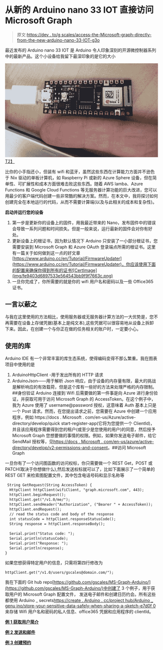 # 从新的 Arduino nano 33 IOT 直接访问 Microsoft Graph

> 原文:[https://dev . to/g scales/access-the-Microsoft-graph-directly-from-the-new-arduino-nano-33-IOT-g3o](https://dev.to/gscales/accessing-the-microsoft-graph-directly-from-the-new-arduino-nano-33-iot-g3o)

最近发布的 Arduino nano 33 IOT 是 Arduino 令人印象深刻的开源微控制器系列中的最新产品。这个小设备给我留下最深印象的是它的大小

[![pinky comparison ](img/885dacab75eedadc9452ffcd6c1b834f.png)T2】](https://res.cloudinary.com/practicaldev/image/fetch/s--rkbwlyEL--/c_limit%2Cf_auto%2Cfl_progressive%2Cq_auto%2Cw_880/https://gscales.github.img/DevTo/20190902_113107.jpg)

比你的小手指还小，但装有 wifi 和蓝牙，虽然这些东西在计算能力方面并不逊色于 Nix 驱动的单板计算机，如 Raspberry Pi 或新的 Azure Sphere 设备，但在简单性、可扩展性和成本方面很难击败这些东西。随着 AWS lamba、Azure Functions 和 Google Cloud Functions 等无服务器计算功能的巨大改进，您可以用最少的客户端代码创建一些非常酷的解决方案。然而，在本文中，我将探讨如何创建完全在本地运行的代码，从而不需要计算端(以及与此相关的成本和复杂性)。

**启动并运行您的设备**

1.  第一步是更新你的设备上的固件，用我最近带来的 Nano，发布固件中的错误会导致一系列问题和时间损失。但是一般来说，运行最新的固件会对你有好处。
2.  更新设备上的根证书，因为默认情况下 Arduino 只安装了一小部分根证书，您需要安装到 Microsoft Graph 和 Azure OAuth 登录端点所需的根证书。这里有一篇关于如何做到这一点的好文章[https://www.arduino.cc/en/Tutorial/FirmwareUpdater](https://www.arduino.cc/en/Tutorial/FirmwareUpdater)，你应该使用下面的配置来确保你得到所有的证书![CertImage](img/fe9403d6897533e564543bb9f9f7663c.png)
3.  一旦你完成了，你所需要的就是你的 wifi 用户名和密码以及一些 Office365 证书。

## [](#a-word-on-security)一言以蔽之

与我在这里使用的方法相比，使用服务器或无服务器计算方法的一大优势是，您不再需要在设备上存储凭据(基本上是纯文本),这些凭据可以很容易地从设备上拆卸下来。因此，在创建一个与你正在做的任务相关的账户时，一定要小心。

## [](#libraries-used)使用的库

Arduino IDE 有一个非常丰富的库生态系统，使得编码变得不那么繁重。我在图表项目中使用的是

1.  ArduinoHttpClient -用于发出所有的 HTTP 请求
2.  ArduinoJson——用于解析 Json 响应，由于设备的内存量有限，最大的挑战是解析响应的有效载荷，但是这个库有一些好的方法来处理严格的内存限制。##身份验证 Arduino 连接到 Wifi 后需要做的第一件事是向 Azure 进行身份验证，并获取可用于访问 Microsoft Graph 的 AccessToken。在这个例子中，我为 Azure 使用了 username@password 授权，这意味着 Auth 基本上只是一个 Post 请求。然而，在您提出请求之前，您需要在 Azure 中创建一个应用程序，例如 https://docs . Microsoft . com/en-us/Azure/active-directory/develop/quick start-register-app(它将为您提供一个 ClientId)，并且该应用程序需要得到您的租户(或至少是您使用的用户)的同意，然后授予 Microsoft Graph 您想要做的事情的权限。例如，如果你发送电子邮件，给它 SendMail 授权等，见[https://docs . Microsoft . com/en-us/azure/active-directory/develop/v2-permissions-and-consent](https://docs.microsoft.com/en-us/azure/active-directory/develop/v2-permissions-and-consent)。##访问 Microsoft Graph

一旦你有了一个访问图函数的访问权标，你只需要做一个 REST Get，POST 或 PATCH(取决于你想做什么),然后发送权标就可以了，比如下面展示了一个简单的 REST GET 来检索图配置文件，其中包含电话号码和显示名称等

```
 String GetRequest(String AccessToken) {
  HttpClient httpClient(wifiClient, "graph.microsoft.com", 443);
  httpClient.beginRequest();
  httpClient.get("/v1.0/me/");
  httpClient.sendHeader("Authorization", ("Bearer " + AccessToken));
  httpClient.endRequest();
  // read the status code and body of the response
  int statusCode = httpClient.responseStatusCode();
  String response = httpClient.responseBody();

  Serial.print("Status code: ");
  Serial.println(statusCode);
  Serial.print("Response: ");
  Serial.println(response);
} 
```

如果您想获得特定用户的信息，只需将第四行修改为

```
httpClient.get("/v1.0/users/gscales@domain.com/"); 
```

我在下面的 Git hub repo[https://github.com/gscales/MS-Graph-Arduino/](https://github.com/gscales/MS-Graph-Arduino/)中创建了 3 个例子，用于获取用户的 Microsoft Graph 配置文件，
发送电子邮件和创建日历约会。所有这些都使用 Arduino _ secrets[https://create . Arduino . cc/project hub/Arduino _ genu ino/store-your-sensitive-data-safely-when-sharing-a-sketch-e7d0f 0](https://create.arduino.cc/projecthub/Arduino_Genuino/store-your-sensitive-data-safely-when-sharing-a-sketch-e7d0f0)来存储 Wifi 用户名和密码的私人信息、office365 凭据和应用程序的 clientId。

**[例 1 获取用户简介](https://github.com/gscales/MS-Graph-Arduino/blob/master/MSGraph-Profile/MSGraph-Profile.ino)**

**[例 2 发送和邮件](https://github.com/gscales/MS-Graph-Arduino/blob/master/MSGraph-SendMail/MSGraph-SendMail.ino)**

**[例 3 创建预约](https://github.com/gscales/MS-Graph-Arduino/blob/master/MSGraph-CreateEvent/MSGraph-CreateEvent.ino)**